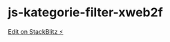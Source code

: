 # js-kategorie-filter-xweb2f

[Edit on StackBlitz ⚡️](https://stackblitz.com/edit/js-kategorie-filter-xweb2f)